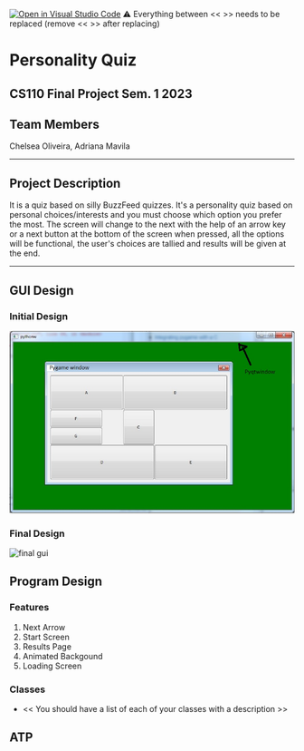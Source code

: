 [![Open in Visual Studio Code](https://classroom.github.com/assets/open-in-vscode-718a45dd9cf7e7f842a935f5ebbe5719a5e09af4491e668f4dbf3b35d5cca122.svg)](https://classroom.github.com/online_ide?assignment_repo_id=12803268&assignment_repo_type=AssignmentRepo)
:warning: Everything between << >> needs to be replaced (remove << >> after replacing)

# Personality Quiz
## CS110 Final Project Sem. 1 2023

## Team Members

Chelsea Oliveira, Adriana Mavila

*** 


## Project Description

It is a quiz based on silly BuzzFeed quizzes. It's a personality quiz based on personal choices/interests and you must choose which option you prefer the most. The screen will change to the next with the help of an arrow key or a next button at the bottom of the screen when pressed, all the options will be functional, the user's choices are tallied and results will be given at the end.

***

## GUI Design

### Initial Design

![initial gui](assets/gui.jpg)

### Final Design

![final gui](assets/finalgui.jpg)

## Program Design

### Features

1. Next Arrow
2. Start Screen
3. Results Page
4. Animated Backgound
5. Loading Screen

### Classes

- << You should have a list of each of your classes with a description >>

## ATP


